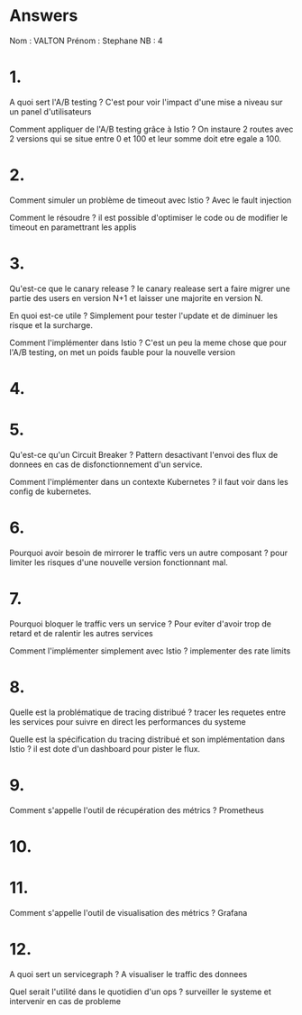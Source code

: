 # Answers

Nom : VALTON
Prénom : Stephane
NB : 4

# 1.
A quoi sert l'A/B testing ? C'est pour voir l'impact d'une mise a niveau sur un panel d'utilisateurs

Comment appliquer de l'A/B testing grâce à Istio ? On instaure 2 routes avec 2 versions qui se situe entre 0 et 100 et leur somme doit etre egale a 100.

# 2.
Comment simuler un problème de timeout avec Istio ? Avec le fault injection

Comment le résoudre ? il est possible d'optimiser le code ou de modifier le timeout en paramettrant les applis

# 3.
Qu'est-ce que le canary release ? le canary realease sert a faire migrer une partie des users en version N+1 et laisser une majorite en version N.

En quoi est-ce utile ? Simplement pour tester l'update et de diminuer les risque et la surcharge.

Comment l'implémenter dans Istio ? C'est un peu la meme chose que pour l'A/B testing, on met un poids fauble pour la nouvelle version

# 4.

# 5.
Qu'est-ce qu'un Circuit Breaker ? Pattern desactivant l'envoi des flux de donnees en cas de disfonctionnement d'un service.

Comment l'implémenter dans un contexte Kubernetes ? il faut voir dans les config de kubernetes.

# 6.
Pourquoi avoir besoin de mirrorer le traffic vers un autre composant ? pour
limiter les risques d'une nouvelle version fonctionnant mal.

# 7.
Pourquoi bloquer le traffic vers un service ? Pour eviter d'avoir trop de retard et de ralentir les autres services

Comment l'implémenter simplement avec Istio ? implementer des rate limits

# 8.
Quelle est la problématique de tracing distribué ? tracer les requetes entre les services pour suivre en direct les performances du systeme

Quelle est la spécification du tracing distribué et son implémentation dans Istio ? il est dote d'un dashboard pour pister le flux.

# 9.
Comment s'appelle l'outil de récupération des métrics ? Prometheus

# 10.

# 11.
Comment s'appelle l'outil de visualisation des métrics ? Grafana

# 12.
A quoi sert un servicegraph ? A visualiser le traffic des donnees

Quel serait l'utilité dans le quotidien d'un ops ? surveiller le systeme et intervenir en cas de probleme
